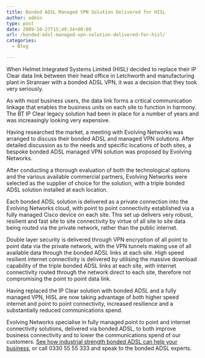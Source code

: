 ```yaml
---
title: Bonded ADSL Managed VPN Solution Delivered for HISL
author: admin
type: post
date: 2009-10-27T15:49:34+00:00
url: /bonded-adsl-managed-vpn-solution-delivered-for-hisl/
categories:
  - Blog

---
```

When Helmet Integrated Systems Limited (HISL) decided to replace their IP Clear data link between their head office in Letchworth and manufacturing plant in Stranraer with a bonded ADSL VPN, it was a decision that they took very seriously.

As with most business users, the data link forms a critical communication linkage that enables the business units on each site to function in harmony. The BT IP Clear legacy solution had been in place for a number of years and was increasingly looking very expensive.

Having researched the market, a meeting with Evolving Networks was arranged to discuss their bonded ADSL and managed VPN solutions. After detailed discussion as to the needs and specific locations of both sites, a bespoke bonded ADSL managed VPN solution was proposed by Evolving Networks.

After conducting a thorough evaluation of both the technological options and the various available commercial partners, Evolving Networks were selected as the supplier of choice for the solution, with a triple bonded ADSL solution installed at each location.

Each bonded ADSL solution is delivered as a private connection into the Evolving Networks cloud, with point to point connectivity established via a fully managed Cisco device on each site. This set up delivers very robust, resilient and fast site to site connectivity by virtue of all site to site data being routed via the private network, rather than the public internet.

Double layer security is delivered through VPN encryption of all point to point data via the private network, with the VPN tunnels making use of all available data through the bonded ADSL links at each site. High speed resilient internet connectivity is delivered by utilising the massive download capability of the triple bonded ADSL links at each site, with internet connectivity routed through the network direct to each site, therefore not compromising the point to point data link.

Having replaced the IP Clear solution with bonded ADSL and a fully managed VPN, HISL are now taking advantage of both higher speed internet and point to point connectivity, increased resilience and a substantially reduced communications spend.

Evolving Networks specialise in fully managed point to point and internet connectivity solutions, delivered via bonded ADSL, to both improve business connectivity and to lower the communications spend of our customers. [See how industrial strength bonded ADSL can help your business][1], or call 0330 55 55 333 and speak to the bonded ADSL experts.

 [1]: /contact-us/ "Contact Evolving Networks - The Bonded ADSL Experts"